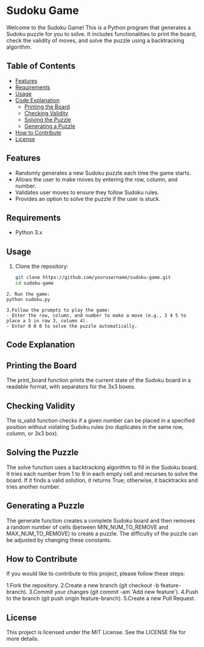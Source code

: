 # Sudoku Game

Welcome to the Sudoku Game! This is a Python program that generates a Sudoku puzzle for you to solve. It includes functionalities to print the board, check the validity of moves, and solve the puzzle using a backtracking algorithm.

## Table of Contents

- [Features](#features)
- [Requirements](#requirements)
- [Usage](#usage)
- [Code Explanation](#code-explanation)
  - [Printing the Board](#printing-the-board)
  - [Checking Validity](#checking-validity)
  - [Solving the Puzzle](#solving-the-puzzle)
  - [Generating a Puzzle](#generating-a-puzzle)
- [How to Contribute](#how-to-contribute)
- [License](#license)

## Features

- Randomly generates a new Sudoku puzzle each time the game starts.
- Allows the user to make moves by entering the row, column, and number.
- Validates user moves to ensure they follow Sudoku rules.
- Provides an option to solve the puzzle if the user is stuck.

## Requirements

- Python 3.x

## Usage

1. Clone the repository:
   ```sh
   git clone https://github.com/yourusername/sudoku-game.git
   cd sudoku-game
```
2. Run the game:
python sudoku.py

3.Follow the prompts to play the game:
- Enter the row, column, and number to make a move (e.g., 3 4 5 to place a 5 in row 3, column 4).
- Enter 0 0 0 to solve the puzzle automatically.
```
## Code Explanation

## Printing the Board
The print_board function prints the current state of the Sudoku board in a readable format, with separators for the 3x3 boxes.

## Checking Validity
The is_valid function checks if a given number can be placed in a specified position without violating Sudoku rules (no duplicates in the same row, column, or 3x3 box).

## Solving the Puzzle
The solve function uses a backtracking algorithm to fill in the Sudoku board. It tries each number from 1 to 9 in each empty cell and recurses to solve the board. If it finds a valid solution, it returns True; otherwise, it backtracks and tries another number.

## Generating a Puzzle
The generate function creates a complete Sudoku board and then removes a random number of cells (between MIN_NUM_TO_REMOVE and MAX_NUM_TO_REMOVE) to create a puzzle. The difficulty of the puzzle can be adjusted by changing these constants.

## How to Contribute
If you would like to contribute to this project, please follow these steps:

1.Fork the repository.
2.Create a new branch (git checkout -b feature-branch).
3.Commit your changes (git commit -am 'Add new feature').
4.Push to the branch (git push origin feature-branch).
5.Create a new Pull Request.
## License
This project is licensed under the MIT License. See the LICENSE file for more details.
